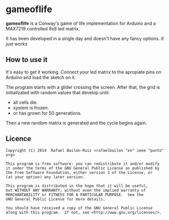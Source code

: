 # gameoflife

**gameoflife** is a Conway's game of life implementation for Arduino and a MAX7219 controlled 8x8 led matrix.

It has been developed in a single day and doesn't have any fancy options. *It just works*

## How to use it

It's easy to get it working. Connect your led matrix to the apropiate pins on Arduino and load the sketch on it.

The program starts with a glider crossing the screen. After that, the grid is initializated with random values that develop until:

 * all cells die.
 * system is frozen.
 * or has grown for 50 generations.

Then a new random matrix is generated and the cycle begins again.

## Licence

```
Copyright (C) 2014  Rafael Bailón-Ruiz <rafaelbailon "en" ieee "punto" org>

This program is free software: you can redistribute it and/or modify
it under the terms of the GNU General Public License as published by
the Free Software Foundation, either version 3 of the License, or
(at your option) any later version.

This program is distributed in the hope that it will be useful,
but WITHOUT ANY WARRANTY; without even the implied warranty of
MERCHANTABILITY or FITNESS FOR A PARTICULAR PURPOSE.  See the
GNU General Public License for more details.

You should have received a copy of the GNU General Public License
along with this program.  If not, see <http://www.gnu.org/licenses/>.
```

